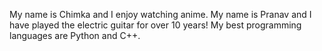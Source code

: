 My name is Chimka and I enjoy watching anime.
My name is Pranav and I have played the electric guitar for over 10 years! My best programming languages are Python and C++.